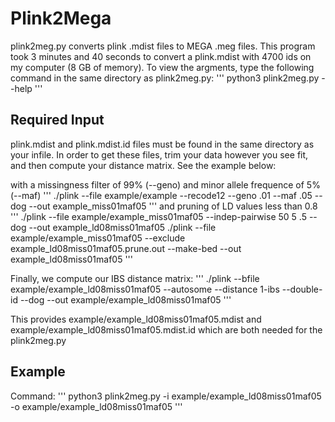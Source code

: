 # Plink2Mega
plink2meg.py converts plink .mdist files to MEGA .meg files. This program took 3 minutes and 40 seconds to convert a plink.mdist with 4700 ids on my computer (8 GB of memory). To view the argments, type the following command in the same directory as plink2meg.py:
'''
python3 plink2meg.py --help
'''

## Required Input 
plink.mdist and plink.mdist.id files must be found in the same directory as your infile. 
In order to get these files, trim your data however you see fit, and then compute your distance matrix. See the example below:

with a missingness filter of 99% (--geno) and minor allele frequence of 5% (--maf)
'''
./plink --file example/example --recode12 --geno .01 --maf .05 --dog --out example_miss01maf05
'''
and pruning of LD values less than 0.8
'''
./plink --file example/example_miss01maf05 --indep-pairwise 50 5 .5 --dog --out example_ld08miss01maf05
./plink --file example/example_miss01maf05 --exclude example_ld08miss01maf05.prune.out --make-bed --out example_ld08miss01maf05
'''

Finally, we compute our IBS distance matrix:
'''
./plink --bfile example/example_ld08miss01maf05 --autosome --distance 1-ibs --double-id --dog --out example/example_ld08miss01maf05
'''

This provides example/example_ld08miss01maf05.mdist and example/example_ld08miss01maf05.mdist.id which are both needed for the plink2meg.py

## Example
Command:
'''
python3 plink2meg.py -i example/example_ld08miss01maf05 -o example/example_ld08miss01maf05
'''

